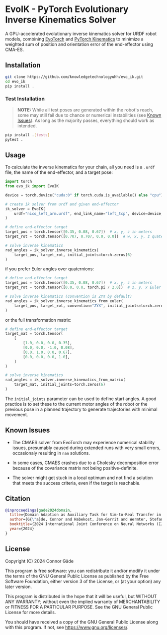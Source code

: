 # EvoIK - PyTorch Evolutionary Inverse Kinematics Solver

A GPU-accelerated evolutionary inverse kinematics solver for URDF robot models, combining [EvoTorch](https://evotorch.ai/) and [PyTorch Kinematics](https://github.com/UM-ARM-Lab/pytorch_kinematics) to minimize a weighted sum of position and orientation error of the end-effector using CMA-ES.

## Installation

```bash
git clone https://github.com/knowledgetechnologyuhh/evo_ik.git
cd evo_ik
pip install .
```

### Test Installation

> **NOTE:**
While all test poses are generated within the robot's reach, some may still fail due to chance or numerical instabilities (see [Known Issues](#known-issues)). As long as the majority passes, everything should work as intended.

```bash
pip install .[tests]
pytest .
```

## Usage

To calculate the inverse kinematics for your chain, all you need is a `.urdf` file, the name of the end-effector, and a target pose:

```py
import torch
from evo_ik import EvoIK

device = torch.device("cuda:0" if torch.cuda.is_available() else "cpu")

# create ik solver from urdf and given end-effector
ik_solver = EvoIK(
    urdf="nico_left_arm.urdf", end_link_name="left_tcp", device=device, logging=False
)

# define end-effector target
target_pos = torch.tensor([0.35, 0.08, 0.67])  # x, y, z in meters
target_rot = torch.tensor([0.707, 0.707, 0.0, 0.0])  # w, x, y, z quaternion

# solve inverse kinematics
rad_angles = ik_solver.inverse_kinematics(
    target_pos, target_rot, initial_joints=torch.zeros(6)
)
```

if you prefer Euler angles over quaternions:

```py
# define end-effector target
target_pos = torch.tensor([0.35, 0.08, 0.67])  # x, y, z in meters
target_rot = torch.tensor([0.0, 0.0, torch.pi / 2.0])  # z, y, x Euler angles in radians

# solve inverse kinematics (convention is ZYX by default)
rad_angles = ik_solver.inverse_kinematics_from_euler(
    target_pos, target_rot, convention="ZYX", initial_joints=torch.zeros(6)
)
```

or the full transformation matrix:

```py
# define end-effector target
target_mat = torch.tensor(
    [
        [1.0, 0.0, 0.0, 0.35],
        [0.0, 0.0, -1.0, 0.08],
        [0.0, 1.0, 0.0, 0.67],
        [0.0, 0.0, 0.0, 1.0],
    ]
)

# solve inverse kinematics
rad_angles = ik_solver.inverse_kinematics_from_matrix(
    target_mat, initial_joints=torch.zeros(6)
)
```

The `initial_joints` parameter can be used to define start angles. A good practice is to set these to the current motor angles of the robot or the previous pose in a planned trajectory to generate trajectories with minimal movement.

## Known Issues

- The CMAES solver from EvoTorch may experience numerical stability issues, presumably caused during extended runs with very small errors, occasionaly resulting in `nan` solutions.

- In some cases, CMAES crashes due to a Cholesky decomposition error because of the covariance matrix not being positive-definite.

- The solver might get stuck in a local optimum and not find a solution that meets the success criteria, even if the target is reachable.

## Citation

```bibtex
@inproceedings{gade2024domain,
  title={Domain Adaption as Auxiliary Task for Sim-to-Real Transfer in Vision-based Neuro-Robotic Control},
  author={G{\"a}de, Connor and Habekost, Jan-Gerrit and Wermter, Stefan},
  booktitle={2024 International Joint Conference on Neural Networks (IJCNN)},
  year={2024}
}
```

## License

Copyright (C) 2024  Connor Gäde

This program is free software: you can redistribute it and/or modify
it under the terms of the GNU General Public License as published by
the Free Software Foundation, either version 3 of the License, or
(at your option) any later version.

This program is distributed in the hope that it will be useful,
but WITHOUT ANY WARRANTY; without even the implied warranty of
MERCHANTABILITY or FITNESS FOR A PARTICULAR PURPOSE.  See the
GNU General Public License for more details.

You should have received a copy of the GNU General Public License
along with this program.  If not, see <https://www.gnu.org/licenses/>.